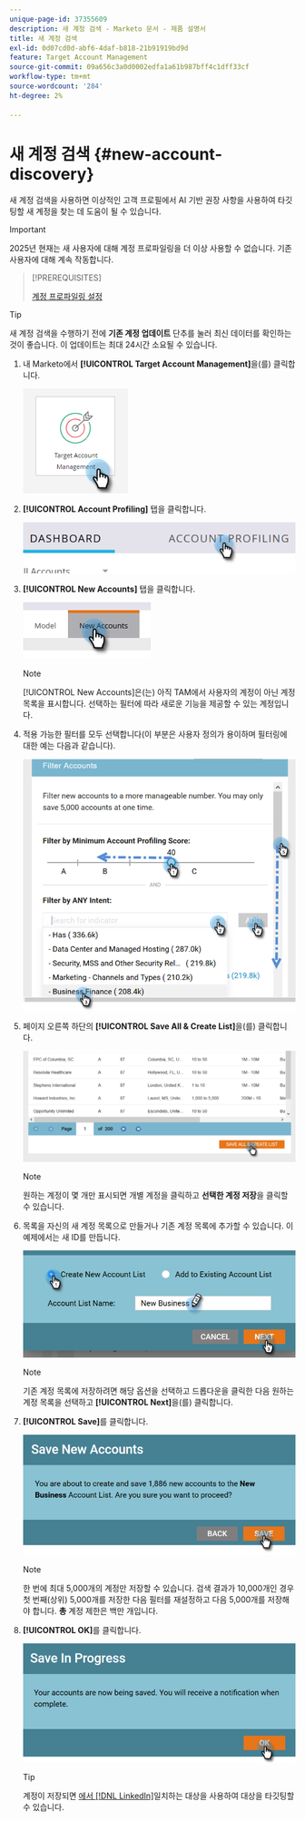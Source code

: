 ```yaml
---
unique-page-id: 37355609
description: 새 계정 검색 - Marketo 문서 - 제품 설명서
title: 새 계정 검색
exl-id: 0d07cd0d-abf6-4daf-b818-21b91919bd9d
feature: Target Account Management
source-git-commit: 09a656c3a0d0002edfa1a61b987bff4c1dff33cf
workflow-type: tm+mt
source-wordcount: '284'
ht-degree: 2%

---
```


# 새 계정 검색 {#new-account-discovery}

새 계정 검색을 사용하면 이상적인 고객 프로필에서 AI 기반 권장 사항을 사용하여 타깃팅할 새 계정을 찾는 데 도움이 될 수 있습니다.

>[!IMPORTANT]
>
>2025년 현재는 새 사용자에 대해 계정 프로파일링을 더 이상 사용할 수 없습니다. 기존 사용자에 대해 계속 작동합니다.

>[!PREREQUISITES]
>
>[계정 프로파일링 설정](/help/marketo/product-docs/target-account-management/account-profiling/setting-up-account-profiling.md)

>[!TIP]
>
>새 계정 검색을 수행하기 전에 **기존 계정 업데이트** 단추를 눌러 최신 데이터를 확인하는 것이 좋습니다. 이 업데이트는 최대 24시간 소요될 수 있습니다.

1. 내 Marketo에서 **[!UICONTROL Target Account Management]**&#x200B;을(를) 클릭합니다.

   ![](assets/new-account-discovery-1.png)

1. **[!UICONTROL Account Profiling]** 탭을 클릭합니다.

   ![](assets/two-2.png)

1. **[!UICONTROL New Accounts]** 탭을 클릭합니다.

   ![](assets/three-1.png)

   >[!NOTE]
   >
   >[!UICONTROL New Accounts]은(는) 아직 TAM에서 사용자의 계정이 아닌 계정 목록을 표시합니다. 선택하는 필터에 따라 새로운 기능을 제공할 수 있는 계정입니다.

1. 적용 가능한 필터를 모두 선택합니다(이 부분은 사용자 정의가 용이하며 필터링에 대한 예는 다음과 같습니다).

   ![](assets/four-1.png)

1. 페이지 오른쪽 하단의 **[!UICONTROL Save All & Create List]**&#x200B;을(를) 클릭합니다.

   ![](assets/five-1.png)

   >[!NOTE]
   >
   >원하는 계정이 몇 개만 표시되면 개별 계정을 클릭하고 **선택한 계정 저장**&#x200B;을 클릭할 수 있습니다.

1. 목록을 자신의 새 계정 목록으로 만들거나 기존 계정 목록에 추가할 수 있습니다. 이 예제에서는 새 ID를 만듭니다.

   ![](assets/six-1.png)

   >[!NOTE]
   >
   >기존 계정 목록에 저장하려면 해당 옵션을 선택하고 드롭다운을 클릭한 다음 원하는 계정 목록을 선택하고 **[!UICONTROL Next]**&#x200B;을(를) 클릭합니다.

1. **[!UICONTROL Save]**&#x200B;를 클릭합니다.

   ![](assets/seven-1.png)

   >[!NOTE]
   >
   >한 번에 최대 5,000개의 계정만 저장할 수 있습니다. 검색 결과가 10,000개인 경우 첫 번째(상위) 5,000개를 저장한 다음 필터를 재설정하고 다음 5,000개를 저장해야 합니다. **총** 계정 제한은 백만 개입니다.

1. **[!UICONTROL OK]**&#x200B;를 클릭합니다.

   ![](assets/eight.png)

   >[!TIP]
   >
   >계정이 저장되면 [에서  [!DNL LinkedIn]](/help/marketo/product-docs/target-account-management/target/create-an-account-matched-audience-on-linkedin.md)일치하는 대상을 사용하여 대상을 타깃팅할 수 있습니다.
